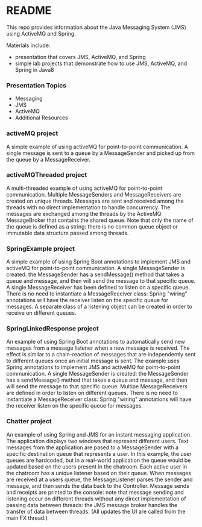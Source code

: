 # README #

This repo provides information about the Java Messaging System (JMS) using ActiveMQ and Spring.

Materials include:

* presentation that covers JMS, ActiveMQ, and Spring
* simple lab projects that demonstrate how to use JMS, ActiveMQ, and Spring in Java8


### Presentation Topics ###
* Messaging
* JMS
* ActiveMQ
* Additional Resources

### activeMQ project ###
A simple example of using activeMQ for point-to-point communication.  A single message is sent to a queue by a MessageSender and picked up from the queue by a MessageReceiver.

### activeMQThreaded project ###
A multi-threaded example of using activeMQ for point-to-point communication.  Multiple MessageSenders and MessageReceivers are created on unique threads.  Messages are sent and received among the threads with no direct implementation to handle concurrency.  The messages are exchanged among the threads by the ActiveMQ MessageBroker that contains the shared queue.  Note that only the name of the queue is defined as a string: there is no common queue object or immutable data structure passed among threads.

### SpringExample project ###
A simple example of using Spring Boot annotations to implement JMS and activeMQ for point-to-point communication.  A single MessageSender is created: the MessageSender has a sendMessage() method that takes a queue and message, and then will send the message to that specific queue.  A single MessageReceiver has been defined to listen on a specific queue.  There is no need to instantiate a MessageReceiver class: Spring "wiring" annotations will have the receiver listen on the specific queue for messages.  A separate class of a listening object can be created in order to receive on different queues.

### SpringLinkedResponse project ###
An example of using Spring Boot annotations to automatically send new messages from a message listener when a new message is received.  The effect is similar to a chain-reaction of messages that are independently sent to different queues once an initial message is sent. The example uses Spring annotations to implement JMS and activeMQ for point-to-point communication.  A single MessageSender is created: the MessageSender has a sendMessage() method that takes a queue and message, and then will send the message to that specific queue.  Multipe MessageReceivers are defined in order to listen on different queues.  There is no need to instantiate a MessageReceiver class: Spring "wiring" annotations will have the receiver listen on the specific queue for messages.

### Chatter project ###
An example of using Spring and JMS for an instant messaging application.  The application displays two windows that represent different users.  Text messages from the application are pased to a MessageSender with a specific destination queue that represents a user.  In this example, the user queues are hardcoded, but in a real-world application the queue would be updated based on the users present in the chatroom.  Each active user in the chatroom has a unique listener based on their queue.  When messages are received at a users queue, the MessageListener parses the sender and message, and then sends the data back to the Controller.  Message sends and receipts are printed to the console: note that message sending and listening occur on different threads without any direct implementation of passing data between threads: the JMS message broker handles the transfer of data between threads.  (All updates the UI are called from the main FX thread.)